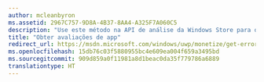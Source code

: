 ```yaml
---
author: mcleanbyron
ms.assetid: 2967C757-9D8A-4B37-8AA4-A325F7A060C5
description: "Use este método na API de análise da Windows Store para obter dados de opinião para um determinado intervalo de datas e outros filtros opcionais."
title: "Obter avaliações de app"
redirect_url: https://msdn.microsoft.com/windows/uwp/monetize/get-error-reporting-data
ms.openlocfilehash: 15db76c03f5880955bc4e609ea004f659a3495bd
ms.sourcegitcommit: 909d859a0f11981a8d1beac0da35f779786a6889
translationtype: HT
---
```

